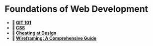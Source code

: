 # Foundations of Web Development

* **📖 [GIT 101](https://codeworksacademy.com/fs-student-guide/resources/wk1/01-GIT)**
* **📖 [CSS](https://codeworksacademy.com/fs-student-guide/resources/wk1/03-CSS)**
* **📖 [Cheating at Design](https://codeworksacademy.com/fs-student-guide/resources/wk1/04-Cheating-at-Design)**
* **📖 [Wireframing: A Comprehensive Guide](https://codeworksacademy.com/fs-student-guide/resources/wk1/06-Wireframing)**
